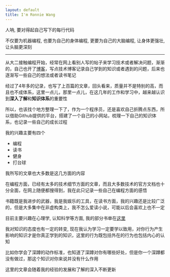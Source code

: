 ```yaml
---
layout: default
title: I'm Ronnie Wang
---
```


<script>
    $(function () {
        $("#date").remove();
        $("#post_title").remove();
//        $.getJSON("../post.json", function (data) {
//            $.each(data, function (n, value) {
//                var div = "<a href='" + value.url + "' class='title'><img class='img' src='http://ronnie.wang/images/" + (n % 15 + 1) + ".png'/> " + value.title + "</a>"
//                        + "<br/>"
//                        + "<span class='glyphicon glyphicon-calendar'></span>" + value.date + " by Ronnie Wang"
//                        + "<p class='desc'> " + value.description + "</p>"
//                        + "<hr/>";
//                $("#content").append("<div>" + div + "</div>");
//            });
//        });
    });
</script>

人呐, 要对得起自己写下的每行代码

不仅要为机器编程, 也要为自己的身体编程, 更要为自己的大脑编程, 让身体更强壮, 让头脑更深刻

---

从大二接触编程开始，经常在网上看别人写的帖子来学习技术或者解决问题，渐渐的，自己也开了[博客](http://blog.csdn.net/ro_wsy?viewmode=contents)，写点技术博客记录自己学到的知识或者遇到的问题，后来也逐渐写一些自己的想法或者读书笔记

经过了4年多的记录，也写了上百篇的文章，回头看来，质量并不是特别的高，而且也不成体系，这里一点儿，那里一点儿，在这几年的工作和学习中，越来越认识到**深入了解**和**知识体系**的重要性

所以，也该找个地方整理一下了，作为一个程序员，还是喜欢自己折腾点东西，所以借助Github提供的平台，搭建了一个自己的小网站，梳理一下自己的知识体系，也记录一些自己的成长过程

我的兴趣主要有四个

* 编程
* 读书
* 健身
* 打台球

我所写的文章也大多数是这几方面的内容

在编程方面，已经有太多的技术细节方面的文章，而且大多数技术的官方文档也十分全面，在网上随便都搜得到，我在此只记录一些自己在编程方面的感悟

书籍既是我进步的武器，我是我娱乐的工具，在读书方面，我的兴趣还是比较广泛的，但是大多集中在非虚构类上，我不怎么爱读小说，可能以后会喜欢上也不一定

目前主要兴趣在心理学, 认知科学等方面, 我的部分书单在[这里](http://ronnie.wang/sole/my-book-list.html)

我对知识的态度也有一定的转变, 现在我认为学习一定要学以致用，对你行为产生影响的知识才是你真正学到的知识，这里的行为既包括外在的行为也包括内心的认知

比如你学会了深蹲的动作标准，也知道了深蹲对你有哪些好处，但是你一个深蹲都没有做过，那这个知识对你来说并没有什么作用

这里的文章会随着我的经验的发展和了解的深入不断更新
